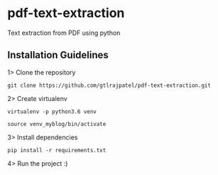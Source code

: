 # pdf-text-extraction
Text extraction from PDF using python


## Installation Guidelines

1> Clone the repository


    git clone https://github.com/gtlrajpatel/pdf-text-extraction.git


2> Create virtualenv

 
    virtualenv -p python3.6 venv

    source venv_myblog/bin/activate
  

3> Install dependencies

 
    pip install -r requirements.txt


4> Run the project :)
